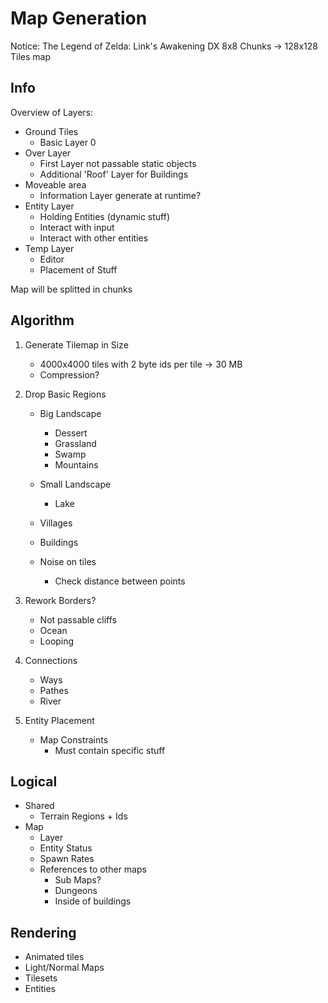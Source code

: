 # Map Generation


Notice: The Legend of Zelda: Link's Awakening DX 8x8 Chunks -> 128x128 Tiles map

## Info

Overview of Layers:

* Ground Tiles
	- Basic Layer 0
* Over Layer
	- First Layer not passable static objects
	- Additional 'Roof' Layer for Buildings
* Moveable area
	- Information Layer generate at runtime?
* Entity Layer
	- Holding Entities (dynamic stuff)
	- Interact with input
	- Interact with other entities
* Temp Layer
	- Editor 
	- Placement of Stuff
	
Map will be splitted in chunks

## Algorithm

1. Generate Tilemap in Size
	- 4000x4000 tiles with 2 byte ids per tile
		-> 30 MB 
	- Compression?

2. Drop Basic Regions
	- Big Landscape
		- Dessert
		- Grassland
		- Swamp
		- Mountains
	- Small Landscape
		- Lake
	- Villages
	- Buildings
	
	- Noise on tiles
		- Check distance between points
		
3. Rework Borders?
	- Not passable cliffs
	- Ocean
	- Looping
	
4. Connections
	- Ways
	- Pathes
	- River
	
5. Entity Placement
	- Map Constraints
		- Must contain specific stuff
		
		
## Logical

* Shared
	* Terrain Regions + Ids
* Map
	* Layer
	* Entity Status
	* Spawn Rates
	* References to other maps
		- Sub Maps?
		- Dungeons
		- Inside of buildings
		
## Rendering

* Animated tiles
* Light/Normal Maps
* Tilesets
* Entities


